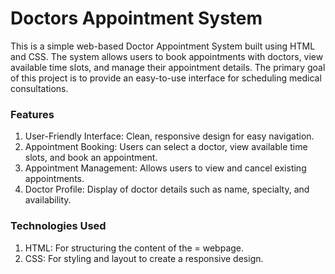 # Doctors Appointment System
This is a simple web-based Doctor Appointment System built using HTML and CSS. The system allows users to book appointments with doctors, view available time slots, and manage their appointment details. The primary goal of this project is to provide an easy-to-use interface for scheduling medical consultations.
### Features
1) User-Friendly Interface: Clean, responsive design for easy navigation.
2) Appointment Booking: Users can select a doctor, view available time slots, and book an appointment.
3) Appointment Management: Allows users to view and cancel existing appointments.
4) Doctor Profile: Display of doctor details such as name, specialty, and availability.
### Technologies Used
1. HTML: For structuring the content of the = webpage.
2. CSS: For styling and layout to create a responsive design.
